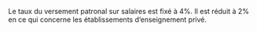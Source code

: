 Le taux du versement patronal sur salaires est fixé à 4%.
Il est réduit à 2% en ce qui concerne les établissements d’enseignement privé.